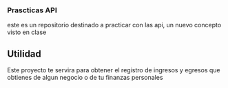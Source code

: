 ### Prascticas API

este es un repositorio destinado a practicar con las api, un nuevo concepto visto en clase 

## Utilidad

Este proyecto te servira para obtener el registro de ingresos y egresos que obtienes de algun negocio o de tu finanzas personales